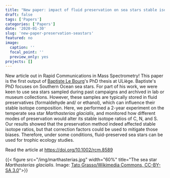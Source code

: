 ```yaml
---
title: "New paper: impact of fluid preservation on sea stars stable isotope ratios"
draft: false
tags: ['Papers']
categories: ['Papers']
date: '2020-01-30'
slug: 'new-paper-preservation-seastars'
featured: no
image:
  caption: ''
  focal_point: ''
  preview_only: yes
projects: []
---
```

New article out in Rapid Communications in Mass Spectrometry! This paper is the first output of [Baptiste Le Bourg](https://www.researchgate.net/profile/Baptiste_Le_Bourg)'s PhD thesis at ULiège. Baptiste's PhD focuses on Southern Ocean sea stars. For part of his work, we were keen to use sea stars sampled during past campaigns and archived in lab or museum collections. However, these samples are typically stored in fluid preservatives (formaldehyde and/ or ethanol), which can influence their stable isotope composition. Here, we performed a 2-year experiment on the temperate sea star *Marthasterias glacialis*, and monitored how different modes of preservation would alter its stable isotope ratios of C, N, and S. Our results showed that the preservation method indeed affected stable isotope ratios, but that correction factors could be used to mitigate those biases. Therefore, under some conditions, fluid-preserved sea stars can be used for trophic ecology studies.

Read the article at https://doi.org/10.1002/rcm.8589

{{< figure src="/img/marthasterias.jpg" width="60%" title="The sea star *Marthasterias glacialis*. Image: [Tato Grasso/Wikimedia Commons, CC-BY-SA 3.0](https://commons.wikimedia.org/wiki/File:Marthasterias_glacialis_Linosa_067.jpg)">}}
